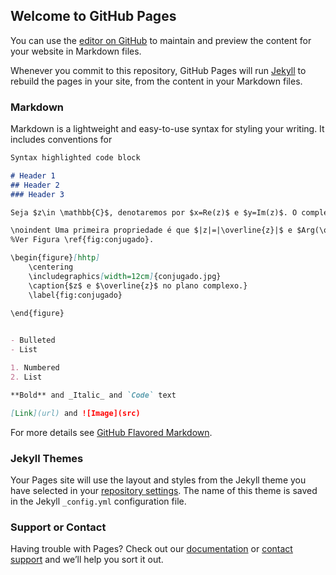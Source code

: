 ## Welcome to GitHub Pages

You can use the [editor on GitHub](https://github.com/balarconUFF/analise_complexa/edit/gh-pages/index.md) to maintain and preview the content for your website in Markdown files.

Whenever you commit to this repository, GitHub Pages will run [Jekyll](https://jekyllrb.com/) to rebuild the pages in your site, from the content in your Markdown files.

### Markdown

Markdown is a lightweight and easy-to-use syntax for styling your writing. It includes conventions for

```markdown
Syntax highlighted code block

# Header 1
## Header 2
### Header 3

Seja $z\in \mathbb{C}$, denotaremos por $x=Re(z)$ e $y=Im(z)$. O complexo conjugando de $z$ é o número complexo $\overline{z}=x-iy \in \mathbb{C}$.

\noindent Uma primeira propriedade é que $|z|=|\overline{z}|$ e $Arg(\overline{z})=-Arg(z)$ para $z\notin \mathbb{R}$ e $Arg(\overline{z})=Arg(z)$ se $z\in \mathbb{R}$, pois no último caso $z=\bar{z}$. \\ 
%Ver Figura \ref{fig:conjugado}.

\begin{figure}[hhtp]
    \centering
    \includegraphics[width=12cm]{conjugado.jpg}
    \caption{$z$ e $\overline{z}$ no plano complexo.}
    \label{fig:conjugado}
    
\end{figure}


- Bulleted
- List

1. Numbered
2. List

**Bold** and _Italic_ and `Code` text

[Link](url) and ![Image](src)
```

For more details see [GitHub Flavored Markdown](https://guides.github.com/features/mastering-markdown/).

### Jekyll Themes

Your Pages site will use the layout and styles from the Jekyll theme you have selected in your [repository settings](https://github.com/balarconUFF/analise_complexa/settings). The name of this theme is saved in the Jekyll `_config.yml` configuration file.

### Support or Contact

Having trouble with Pages? Check out our [documentation](https://docs.github.com/categories/github-pages-basics/) or [contact support](https://support.github.com/contact) and we’ll help you sort it out.
